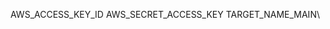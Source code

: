 AWS_ACCESS_KEY_ID
AWS_SECRET_ACCESS_KEY
TARGET_NAME_MAIN\

<!-- Security scan triggered at 2025-09-02 05:39:58 -->